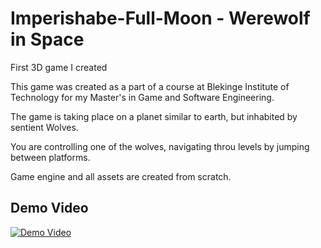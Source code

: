 # Imperishabe-Full-Moon - Werewolf in Space

First 3D game I created

This game was created as a part of a course at Blekinge Institute of Technology for my Master's in Game and Software Engineering.


The game is taking place on a planet similar to earth, but inhabited by sentient Wolves. 

You are controlling one of the wolves, navigating throu levels by jumping between platforms.

Game engine and all assets are created from scratch.

## Demo Video

[![Demo Video](https://i.ytimg.com/vi/egCJmVHDKvo/hqdefault.jpg)](https://youtu.be/egCJmVHDKvo)
